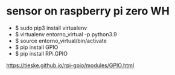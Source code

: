 # sensor on raspberry pi zero WH

* $ sudo pip3 install virtualenv
* $ virtualenv entorno_virtual -p python3.9
* $ source entorno_virtual/bin/activate
* $ pip install GPIO
* $ pip install RPi.GPIO

https://tieske.github.io/rpi-gpio/modules/GPIO.html

